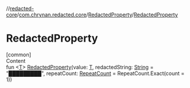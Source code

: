 //[redacted-core](../../../index.md)/[com.chrynan.redacted.core](../index.md)/[RedactedProperty](index.md)/[RedactedProperty](-redacted-property.md)



# RedactedProperty  
[common]  
Content  
fun <[T](index.md)> [RedactedProperty](-redacted-property.md)(value: [T](index.md), redactedString: [String](https://kotlinlang.org/api/latest/jvm/stdlib/kotlin/-string/index.html) = "█████████", repeatCount: [RepeatCount](../-repeat-count/index.md) = RepeatCount.Exact(count = 1))  



